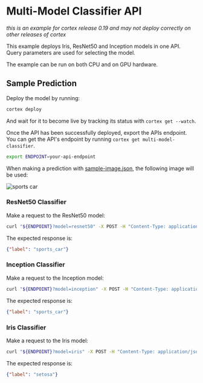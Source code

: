 # Multi-Model Classifier API

_this is an example for cortex release 0.19 and may not deploy correctly on other releases of cortex_

This example deploys Iris, ResNet50 and Inception models in one API. Query parameters are used for selecting the model.

The example can be run on both CPU and on GPU hardware.

## Sample Prediction

Deploy the model by running:

```bash
cortex deploy
```

And wait for it to become live by tracking its status with `cortex get --watch`.

Once the API has been successfully deployed, export the APIs endpoint. You can get the API's endpoint by running `cortex get multi-model-classifier`.

```bash
export ENDPOINT=your-api-endpoint
```

When making a prediction with [sample-image.json](sample-image.json), the following image will be used:

![sports car](https://i.imgur.com/zovGIKD.png)

### ResNet50 Classifier

Make a request to the ResNet50 model:

```bash
curl "${ENDPOINT}?model=resnet50" -X POST -H "Content-Type: application/json" -d @sample-image.json
```

The expected response is:

```json
{"label": "sports_car"}
```

### Inception Classifier

Make a request to the Inception model:

```bash
curl "${ENDPOINT}?model=inception" -X POST -H "Content-Type: application/json" -d @sample-image.json
```

The expected response is:

```json
{"label": "sports_car"}
```

### Iris Classifier

Make a request to the Iris model:

```bash
curl "${ENDPOINT}?model=iris" -X POST -H "Content-Type: application/json" -d @sample-iris.json
```

The expected response is:

```json
{"label": "setosa"}
```
